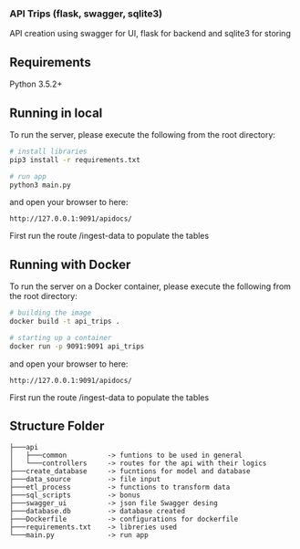 ### API Trips (flask, swagger, sqlite3)
 API creation using swagger for UI, flask for backend and sqlite3 for storing

## Requirements
Python 3.5.2+

## Running in local
To run the server, please execute the following from the root directory:

```bash
# install libraries
pip3 install -r requirements.txt

# run app
python3 main.py
```
and open your browser to here:

```
http://127.0.0.1:9091/apidocs/
```
First run the route /ingest-data to populate the tables

## Running with Docker

To run the server on a Docker container, please execute the following from the root directory:

```bash
# building the image
docker build -t api_trips .

# starting up a container
docker run -p 9091:9091 api_trips
```
and open your browser to here:

```
http://127.0.0.1:9091/apidocs/
```
First run the route /ingest-data to populate the tables

## Structure Folder
```
├───api
│   ├───common          -> funtions to be used in general
│   └───controllers     -> routes for the api with their logics
├───create_database     -> fucntions for model and database
├───data_source         -> file input
├───etl_process         -> functions to transform data
├───sql_scripts         -> bonus
├───swagger_ui          -> json file Swagger desing
├───database.db         -> database created
├───Dockerfile          -> configurations for dockerfile
├───requirements.txt    -> libreries used
└───main.py             -> run app
```